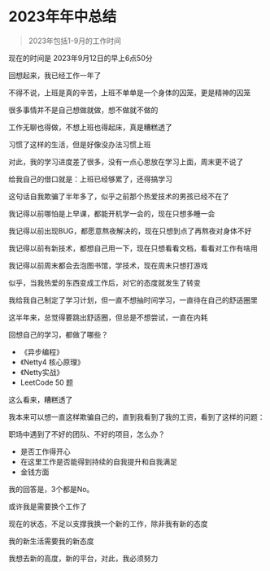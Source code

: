 # 2023年年中总结

> 2023年包括1-9月的工作时间

现在的时间是 2023年9月12日的早上6点50分

回想起来，我已经工作一年了

不得不说，上班是真的辛苦，上班不单单是一个身体的囚笼，更是精神的囚笼

很多事情并不是自己想做就做，想不做就不做的

工作无聊也得做，不想上班也得起床，真是糟糕透了

习惯了这样的生活，但是好像没办法习惯上班

对此，我的学习进度差了很多，没有一点心思放在学习上面，周末更不说了

给我自己的借口就是：上班已经够累了，还得搞学习

这句话自我欺骗了半年多了，似乎之前那个热爱技术的男孩已经不在了

我记得以前哪怕是上早课，都能开机学一会的，现在只想多睡一会

我记得以前出现BUG，都愿意熬夜解决的，现在只想到点了再熬夜对身体不好

我记得以前有新技术，都想自己用一下，现在只想看看文档，看看对工作有啥用

我记得以前周末都会去泡图书馆，学技术，现在周末只想打游戏

似乎，当我热爱的东西变成工作后，对它的态度就发生了转变

我给我自己制定了学习计划，但一直不想抽时间学习，一直待在自己的舒适圈里

这半年来，总觉得要跳出舒适圈，但总是不想尝试，一直在内耗

回想自己的学习，都做了哪些？

- 《异步编程》
- 《Netty4 核心原理》
- 《Netty实战》
- LeetCode 50 题

这么看来，糟糕透了

我本来可以想一直这样欺骗自己的，直到我看到了我的工资，看到了这样的问题：

职场中遇到了不好的团队、不好的项目，怎么办？

- 是否工作得开心
- 在这里工作是否能得到持续的自我提升和自我满足
- 金钱方面

我的回答是，3个都是No。

或许我是需要换个工作了

现在的状态，不足以支撑我换一个新的工作，除非我有新的态度

我的新生活需要我的新态度

我想去新的高度，新的平台，对此，我必须努力